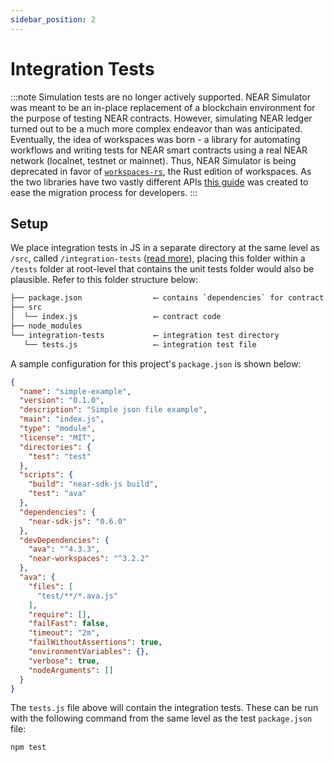 ```yaml
---
sidebar_position: 2
---
```


# Integration Tests

:::note Simulation tests are no longer actively supported. 
NEAR Simulator was meant to be an in-place replacement of a blockchain environment for the purpose of testing NEAR contracts. However, simulating NEAR ledger turned out to be a much more complex endeavor than was anticipated. Eventually, the idea of workspaces was born - a library for automating workflows and writing tests for NEAR smart contracts using a real NEAR network (localnet, testnet or mainnet). Thus, NEAR Simulator is being deprecated in favor of [`workspaces-rs`](https://github.com/near/workspaces-rs), the Rust edition of workspaces. As the two libraries have two vastly different APIs [this guide](/develop/testing/workspaces-migration) was created to ease the migration process for developers.
:::

## Setup

We place integration tests in JS in a separate directory at the same level as `/src`, called `/integration-tests` ([read more](https://doc.rust-lang.org/cargo/reference/cargo-targets.html#integration-tests)), placing this folder within a `/tests` folder at root-level that contains the unit tests folder would also be plausible. Refer to this folder structure below:

```sh
├── package.json                ⟵ contains `dependencies` for contract and `devDependencies` for workspaces-js tests
├── src
│  └── index.js                 ⟵ contract code
├── node_modules
└── integration-tests           ⟵ integration test directory
   └── tests.js                 ⟵ integration test file
```

A sample configuration for this project's `package.json` is shown below:

```json
{
  "name": "simple-example",
  "version": "0.1.0",
  "description": "Simple json file example",
  "main": "index.js",
  "type": "module",
  "license": "MIT",
  "directories": {
    "test": "test"
  },
  "scripts": {
    "build": "near-sdk-js build",
    "test": "ava"
  },
  "dependencies": {
    "near-sdk-js": "0.6.0"
  },
  "devDependencies": {
    "ava": "^4.3.3",
    "near-workspaces": "^3.2.2"
  },
  "ava": {
    "files": [
      "test/**/*.ava.js"
    ],
    "require": [],
    "failFast": false,
    "timeout": "2m",
    "failWithoutAssertions": true,
    "environmentVariables": {},
    "verbose": true,
    "nodeArguments": []
  }
}
```

The `tests.js` file above will contain the integration tests. These can be run with the following command from the same level as the test `package.json` file:

    npm test

<!-- TODO: add snippets of code, living everywhere spread across docs -->